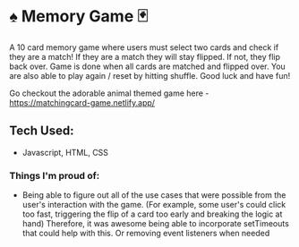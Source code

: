# ♠️ Memory Game 🃏
A 10 card memory game where users must select two cards and check if they are a match! If they are a match they will stay flipped. If not, they flip back over. Game is done when all cards are matched and flipped over. You are also able to play again / reset by hitting shuffle. Good luck and have fun!

Go checkout the adorable animal themed game here - https://matchingcard-game.netlify.app/

## Tech Used:
- Javascript, HTML, CSS

### Things I'm proud of:
- Being able to figure out all of the use cases that were possible from the user's interaction with the game. (For example, some user's could click too fast, triggering the flip of a card too early and breaking the logic at hand) Therefore, it was awesome being able to incorporate setTimeouts that could help with this. Or removing event listeners when needed


